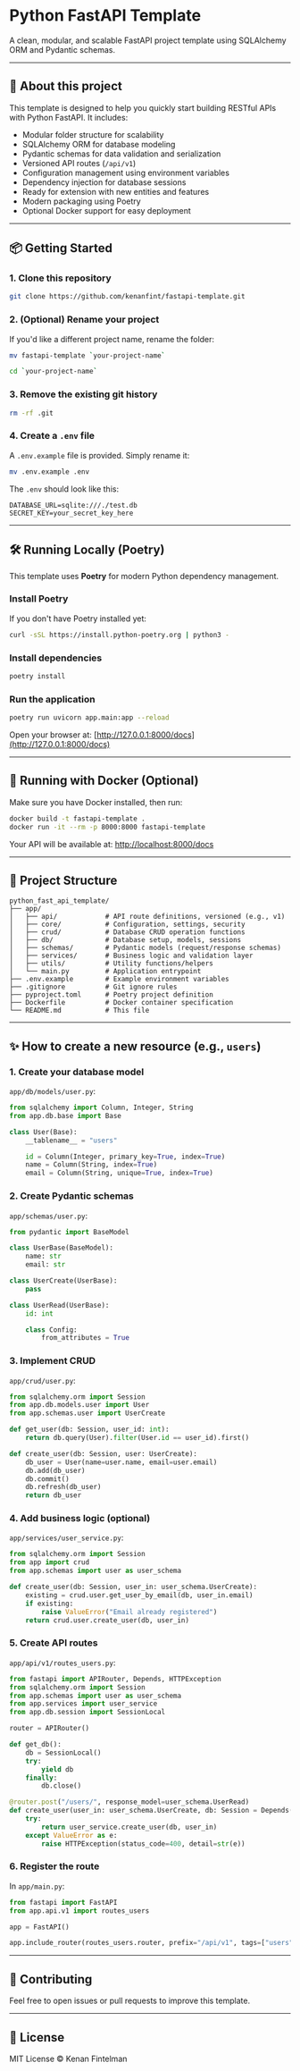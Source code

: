 # Python FastAPI Template

A clean, modular, and scalable FastAPI project template using SQLAlchemy ORM and Pydantic schemas.

---

## 🚀 About this project

This template is designed to help you quickly start building RESTful APIs with Python FastAPI. It includes:

- Modular folder structure for scalability
- SQLAlchemy ORM for database modeling
- Pydantic schemas for data validation and serialization
- Versioned API routes (`/api/v1`)
- Configuration management using environment variables
- Dependency injection for database sessions
- Ready for extension with new entities and features
- Modern packaging using Poetry
- Optional Docker support for easy deployment

---

## 📦 Getting Started

### 1. Clone this repository

```bash
git clone https://github.com/kenanfint/fastapi-template.git
```

### 2. (Optional) Rename your project

If you'd like a different project name, rename the folder:

```bash
mv fastapi-template `your-project-name`
```

```bash
cd `your-project-name`
```

### 3. Remove the existing git history

```bash
rm -rf .git
```

### 4. Create a `.env` file

A `.env.example` file is provided. Simply rename it:

```bash
mv .env.example .env
```

The `.env` should look like this:

```
DATABASE_URL=sqlite:///./test.db
SECRET_KEY=your_secret_key_here
```

---

## 🛠️ Running Locally (Poetry)

This template uses **Poetry** for modern Python dependency management.

### Install Poetry

If you don't have Poetry installed yet:

```bash
curl -sSL https://install.python-poetry.org | python3 -
```

### Install dependencies

```bash
poetry install
```

### Run the application

```bash
poetry run uvicorn app.main:app --reload
```

Open your browser at: [http://127.0.0.1:8000/docs](http://127.0.0.1:8000/docs)

---

## 🐳 Running with Docker (Optional)

Make sure you have Docker installed, then run:

```bash
docker build -t fastapi-template .
docker run -it --rm -p 8000:8000 fastapi-template
```

Your API will be available at: [http://localhost:8000/docs](http://localhost:8000/docs)

---

## 🧱 Project Structure

```
python_fast_api_template/
├── app/
│   ├── api/            # API route definitions, versioned (e.g., v1)
│   ├── core/           # Configuration, settings, security
│   ├── crud/           # Database CRUD operation functions
│   ├── db/             # Database setup, models, sessions
│   ├── schemas/        # Pydantic models (request/response schemas)
│   ├── services/       # Business logic and validation layer
│   ├── utils/          # Utility functions/helpers
│   └── main.py         # Application entrypoint
├── .env.example        # Example environment variables
├── .gitignore          # Git ignore rules
├── pyproject.toml      # Poetry project definition
├── Dockerfile          # Docker container specification
└── README.md           # This file
```

---

## ✨ How to create a new resource (e.g., `users`)

### 1. Create your database model

`app/db/models/user.py`:

```python
from sqlalchemy import Column, Integer, String
from app.db.base import Base

class User(Base):
    __tablename__ = "users"

    id = Column(Integer, primary_key=True, index=True)
    name = Column(String, index=True)
    email = Column(String, unique=True, index=True)
```

### 2. Create Pydantic schemas

`app/schemas/user.py`:

```python
from pydantic import BaseModel

class UserBase(BaseModel):
    name: str
    email: str

class UserCreate(UserBase):
    pass

class UserRead(UserBase):
    id: int

    class Config:
        from_attributes = True
```

### 3. Implement CRUD

`app/crud/user.py`:

```python
from sqlalchemy.orm import Session
from app.db.models.user import User
from app.schemas.user import UserCreate

def get_user(db: Session, user_id: int):
    return db.query(User).filter(User.id == user_id).first()

def create_user(db: Session, user: UserCreate):
    db_user = User(name=user.name, email=user.email)
    db.add(db_user)
    db.commit()
    db.refresh(db_user)
    return db_user
```

### 4. Add business logic (optional)

`app/services/user_service.py`:

```python
from sqlalchemy.orm import Session
from app import crud
from app.schemas import user as user_schema

def create_user(db: Session, user_in: user_schema.UserCreate):
    existing = crud.user.get_user_by_email(db, user_in.email)
    if existing:
        raise ValueError("Email already registered")
    return crud.user.create_user(db, user_in)
```

### 5. Create API routes

`app/api/v1/routes_users.py`:

```python
from fastapi import APIRouter, Depends, HTTPException
from sqlalchemy.orm import Session
from app.schemas import user as user_schema
from app.services import user_service
from app.db.session import SessionLocal

router = APIRouter()

def get_db():
    db = SessionLocal()
    try:
        yield db
    finally:
        db.close()

@router.post("/users/", response_model=user_schema.UserRead)
def create_user(user_in: user_schema.UserCreate, db: Session = Depends(get_db)):
    try:
        return user_service.create_user(db, user_in)
    except ValueError as e:
        raise HTTPException(status_code=400, detail=str(e))
```

### 6. Register the route

In `app/main.py`:

```python
from fastapi import FastAPI
from app.api.v1 import routes_users

app = FastAPI()

app.include_router(routes_users.router, prefix="/api/v1", tags=["users"])
```

---

## 🤝 Contributing

Feel free to open issues or pull requests to improve this template.

---

## 📄 License

MIT License © Kenan Fintelman
